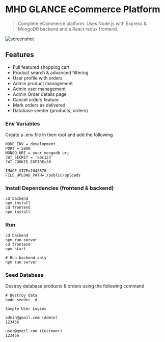 # MHD GLANCE eCommerce Platform

> Complete eCommerce platform. Uses Node.js with Express & MongoDB backend and a React redux frontend.

![screenshot](https://repository-images.githubusercontent.com/313355256/89b08a00-2c31-11eb-859d-3566a213d4a3)

## Features

- Full featured shopping cart
- Product search & advanced filtering
- User profile with orders
- Admin product management
- Admin user management
- Admin Order details page
- Cancel orders feature
- Mark orders as delivered
- Database seeder (products, orders)

### Env Variables

Create a .env file in then root and add the following

```
NODE_ENV = development
PORT = 5000
MONGO_URI = your mongodb uri
JWT_SECRET = 'abc123'
JWT_COOKIE_EXPIRE=30

IMAGE_SIZE=1048576
FILE_UPLOAD_PATH=./public/uploads
```

### Install Dependencies (frontend & backend)

```
cd backend
npm install
cd frontend
npm install
```

### Run

```
cd backend
npm run server
cd frontend
npm start

# Run backend only
npm run server
```

### Seed Database

Destroy database products & orders using the following command

```
# Destroy data
node seeder -d
```

```
Sample User Logins

admin@gmail.com (Admin)
123456

user@gmail.com (Customer)
123456

```
